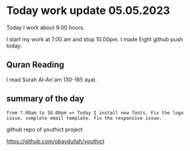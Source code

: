 # Today work update 05.05.2023

Today I work about 9.00 hours.

I start my work at 7.00 am and stop 10.00pm.
I made Eight github push today.

## Quran Reading

I read Surah Al-An'am 130-165 ayat.

## summary of the day

    from 7.00am to 10.00pm => Today I install new fonts. Fix the logo issue. complete email template. fix the responsive issue.

github repo of youthict project

https://github.com/obaydullah/youthict
